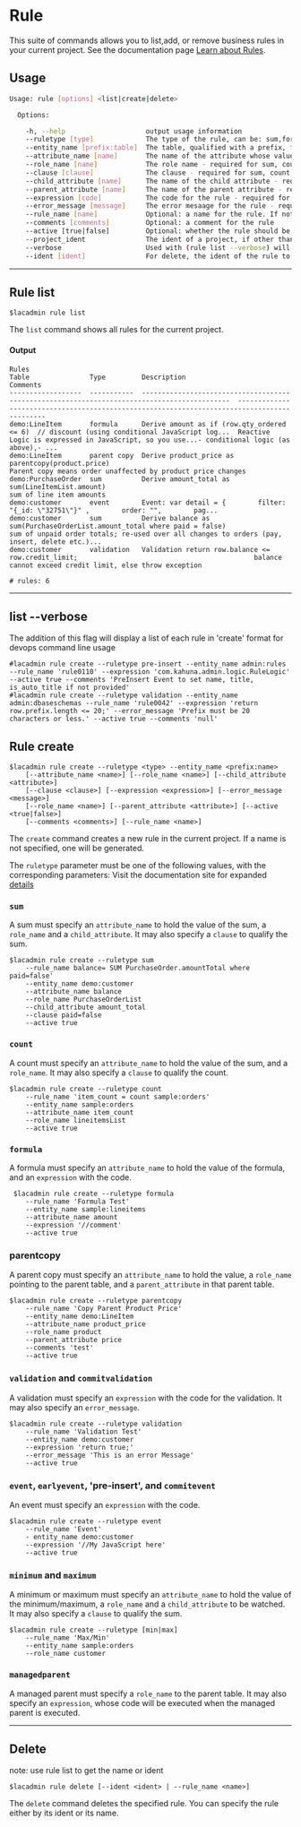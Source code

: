 # Rule

This suite of commands allows you to list,add, or remove business rules in your current project. See the documentation page [Learn about Rules](https://docops.ca.com/ca-live-api-creator/4-0/en/creating-apis/logic/learning-rules).  

## Usage
```sh
Usage: rule [options] <list|create|delete>

  Options:

    -h, --help                    output usage information
    --ruletype [type]             The type of the rule, can be: sum,formula,validation,parentcopy
    --entity_name [prefix:table]  The table, qualified with a prefix, for the rule
    --attribute_name [name]       The name of the attribute whose value is computed by the rule. Required for sum, count, formula, minimum, maximum.
    --role_name [name]            The role name - required for sum, count, minimum, maximum
    --clause [clause]             The clause - required for sum, count, minimum, maximum
    --child_attribute [name]      The name of the child attribute - required for sum, minimum, maximum
    --parent_attribute [name]     The name of the parent attribute - required for parent copy
    --expression [code]           The code for the rule - required for formula,events and validations
    --error_message [message]     The error mesaage for the rule - required for validations
    --rule_name [name]            Optional: a name for the rule. If not specified, a name will be generated.
    --comments [comments]         Optional: a comment for the rule
    --active [true|false]         Optional: whether the rule should be active, true by default
    --project_ident               The ident of a project, if other than the current project
    --verbose                     Used with (rule list --verbose) will give a detailed create script for each rule
    --ident [ident]               For delete, the ident of the rule to delete
```

***
## Rule list
    $lacadmin rule list

The `list` command shows all rules for the current project.

#### Output
	Rules
	Table               Type         Description                                                                                   Comments
	------------------  -----------  --------------------------------------------------------------------------------------------  --------------------------------------------------------------------------------------------
	demo:LineItem       formula      Derive amount as if (row.qty_ordered <= 6)  // discount (using conditional JavaScript log...  Reactive Logic is expressed in JavaScript, so you use...- conditional logic (as above),- ...
	demo:LineItem       parent copy  Derive product_price as parentcopy(product.price)                                             Parent copy means order unaffected by product price changes
	demo:PurchaseOrder  sum          Derive amount_total as sum(LineItemList.amount)                                               sum of line item amounts
	demo:customer       event        Event: var detail = {        filter: "{_id: \"32751\"}" ,        order: "",        pag...
	demo:customer       sum          Derive balance as sum(PurchaseOrderList.amount_total where paid = false)                      sum of unpaid order totals; re-used over all changes to orders (pay, insert, delete etc.)...
	demo:customer       validation   Validation return row.balance <= row.credit_limit;                                            balance cannot exceed credit limit, else throw exception
	
	# rules: 6
***
## list --verbose
The addition of this flag will display a list of each rule in 'create' format for devops command line usage
```$xslt
#lacadmin rule create --ruletype pre-insert --entity_name admin:rules --rule_name 'rule0110' --expression 'com.kahuna.admin.logic.RuleLogic' --active true --comments 'PreInsert Event to set name, title, is_auto_title if not provided'
#lacadmin rule create --ruletype validation --entity_name admin:dbaseschemas --rule_name 'rule0042' --expression 'return row.prefix.length <= 20;' --error_message 'Prefix must be 20 characters or less.' --active true --comments 'null'
```

## Rule create
    $lacadmin rule create --ruletype <type> --entity_name <prefix:name> 
    	[--attribute_name <name>] [--role_name <name>] [--child_attribute <attribute>]
    	[--clause <clause>] [--expression <expression>] [--error_message <message>]
    	[--role_name <name>] [--parent_attribute <attribute>] [--active <true|false>]
    	[--comments <comments>] [--rule_name <name>]

The `create` command creates a new rule in the current project. If a name is not specified,
one will be generated.

The `ruletype` parameter must be one of the following values, with the corresponding parameters:
Visit the documentation site for expanded [details](http://docs.espressologic.com/docs/reference#TOC-Live-Logic)

### `sum`
A sum must specify an `attribute_name` to hold the value of the sum, a `role_name` and a 
`child_attribute`. It may also specify a `clause` to qualify the sum.
```
$lacadmin rule create --ruletype sum 
	--rule_name balance= SUM PurchaseOrder.amountTotal where paid=false'
	--entity_name demo:customer 
	--attribute_name balance 
	--role_name PurchaseOrderList 
	--child_attribute amount_total
	--clause paid=false
	--active true	
```
### `count`
A count must specify an `attribute_name` to hold the value of the sum, and a `role_name`.
It may also specify a `clause` to qualify the count.
```
$lacadmin rule create --ruletype count 
	--rule_name 'item_count = count sample:orders'
	--entity_name sample:orders 
	--attribute_name item_count 
	--role_name lineitemsList 
	--active true	
```
### `formula`
A formula must specify an `attribute_name` to hold the value of the formula, and an `expression`
with the code.
```
 $lacadmin rule create --ruletype formula 
 	--rule_name 'Formula Test' 
 	--entity_name sample:lineitems 
 	--attribute_name amount 
 	--expression '//comment'
 	--active true	
```
### parentcopy
A parent copy must specify an `attribute_name` to hold the value, a `role_name` pointing to the
parent table, and a `parent_attribute` in that parent table.
```
$lacadmin rule create --ruletype parentcopy 
	--rule_name 'Copy Parent Product Price' 
	--entity_name demo:LineItem 
	--attribute_name product_price 
	--role_name product 
	--parent_attribute price 
	--comments 'test' 
	--active true
```
### `validation` and `commitvalidation`
A validation must specify an `expression` with the code for the validation. It may also specify
an `error_message`.
```
$lacadmin rule create --ruletype validation 
	--rule_name 'Validation Test' 
	--entity_name demo:customer 
	--expression 'return true;'  
	--error_message 'This is an error Message'
	--active true
```
### `event`, `earlyevent`, 'pre-insert', and `commitevent`
An event must specify an `expression` with the code.
```
$lacadmin rule create --ruletype event 
	--rule_name 'Event'
	- entity_name demo:customer
	--expression '//My JavaScript here'
	--active true
```
### `minimum` and `maximum`
A minimum or maximum must specify an `attribute_name` to hold the value of the minimum/maximum,
a `role_name` and a `child_attribute` to be watched. It may also specify a `clause` to qualify the sum.
```
$lacadmin rule create --ruletype [min|max] 
	--rule_name 'Max/Min'
	--entity_name sample:orders
	--role_name customer 
```
### `managedparent`
A managed parent must specify a `role_name` to the parent table. It may also specify an
`expression`, whose code will be executed when the managed parent is executed.

***

## Delete
note: use rule list to get the name or ident

	$lacadmin rule delete [--ident <ident> | --rule_name <name>]

The `delete` command deletes the specified rule. You can specify the rule either by its ident or its name.  
